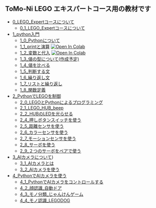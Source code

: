 ## ToMo-Ni LEGO エキスパートコース用の教材です

- [0_LEGO_Expertコースについて](0_LEGO_Expertコースについて)
  - [0_1_LEGO_Expertコースについて](0_LEGO_Expertコースについて/0_1_LEGO_Expertコースについて.ipynb)
- [1_python入門](1_python入門)
  - [1_0_Pythonについて](1_Python入門/1_0_Pythonについて.ipynb)
  - [1_1_printと演算](1_Python入門/1_1_printと演算) [![Open In Colab](https://colab.research.google.com/assets/colab-badge.svg)](https://colab.research.google.com/github/TomoniCodeAcademy/LEGO-expoert-course/blob/ab330cc40ae45564de4c733c6d0ce71dea5f255a/text/1_Python%E5%85%A5%E9%96%80/1_1_print%E3%81%A8%E6%BC%94%E7%AE%97.ipynb)
  - [1_2_変数と代入](1_Python入門/1_2_変数と代入.ipynb) [![Open In Colab](https://colab.research.google.com/assets/colab-badge.svg)](https://colab.research.google.com/github/TomoniCodeAcademy/LEGO-expoert-course/blob/ab330cc40ae45564de4c733c6d0ce71dea5f255a/text/1_Python%E5%85%A5%E9%96%80/1_2_%E5%A4%89%E6%95%B0%E3%81%A8%E4%BB%A3%E5%85%A5.ipynb)
  - [1_3_値の型について(作成予定)](1_Python入門/1_3_値の型について.ipynb)
  - [1_4_値を比べる](1_Python入門/1_4_値を比べる.ipynb)
  - [1_5_判断する文](1_Python入門/1_5_判断する文.ipynb)
  - [1_6_繰り返し文](1_Python入門/1_6_繰り返し文.ipynb)
  - [1_7_リストと繰り返し](1_Python入門/1_7_リストと繰り返し.ipynb)
  - [1_8_関数定義](1_Python入門/1_8_関数定義.ipynb)
- [2_PythonでLEGOを制御](2_PythonでLEGOを制御)
  - [2_0_LEGOとPythonによるプログラミング](2_PythonでLEGOを制御/2_0_LEGOとPythonによるプログラミング.ipynb)
  - [2_1_LEGO_HUB_beep](2_PythonでLEGOを制御/2_1_LEGO_HUB_beep.ipynb)
  - [2_2_HUBのLEDを光らせる](2_PythonでLEGOを制御/2_2_HUBのLEDを光らせる.ipynb)
  - [2_4_押しボタンスイッチを使う](2_PythonでLEGOを制御/2_4_押しボタンスイッチを使う.ipynb)
  - [2_5_距離センサを使う](2_PythonでLEGOを制御/2_5_距離センサを使う.ipynb)
  - [2_6_カラーセンサを使う](2_PythonでLEGOを制御/2_6_カラーセンサを使う.ipynb)
  - [2_7_モーションセンサを使う](2_PythonでLEGOを制御/2_7_モーションセンサを使う.ipynb)
  - [2_8_サーボを使う](2_PythonでLEGOを制御/2_8_サーボを使う.ipynb)
  - [2_9_２つのサーボをペアで使う](2_PythonでLEGOを制御/2_9_２つのサーボをペアで使う.ipynb)
- [3_AIカメラについて](3_AIカメラについて.ipynb))
  - [3_1_AIカメラとは](3_AIカメラについて/3_1_AIカメラとは.ipynb)
  - [3_2_AIカメラを使う](3_AIカメラについて/3_2_AIカメラを使う)
- [4_PythonでAIカメラを使う](4_PythonでAIカメラを使う)
  - [4_1_PythonでAIカメラをコントロールする](4_PythonでAIカメラを使う/4_1_AIカメラをPythonでコントロールする.ipynb) 　　
  - [4_2_顔認識_自動ドア](4_PythonでAIカメラを使う/4_2_顔認識_自動ドア)
  - [4_3_モノ分類_じゃんけんゲーム](4_PythonでAIカメラを使う/4_3_モノ分類_じゃんけんゲーム)
  - [4_4_モノ認識_LEGODOG](4_PythonでAIカメラを使う/4_4_モノ認識_LEGODOG)
